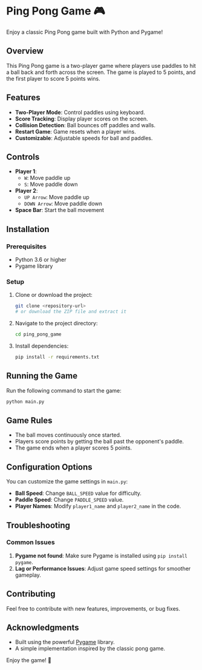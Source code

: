 # Ping Pong Game 🎮

Enjoy a classic Ping Pong game built with Python and Pygame!

## Overview

This Ping Pong game is a two-player game where players use paddles to hit a ball back and forth across the screen. The game is played to 5 points, and the first player to score 5 points wins.

## Features

- **Two-Player Mode**: Control paddles using keyboard.
- **Score Tracking**: Display player scores on the screen.
- **Collision Detection**: Ball bounces off paddles and walls.
- **Restart Game**: Game resets when a player wins.
- **Customizable**: Adjustable speeds for ball and paddles.

## Controls

- **Player 1**: 
  - `W`: Move paddle up
  - `S`: Move paddle down
- **Player 2**:
  - `UP Arrow`: Move paddle up
  - `DOWN Arrow`: Move paddle down
- **Space Bar**: Start the ball movement

## Installation

### Prerequisites

- Python 3.6 or higher
- Pygame library

### Setup

1. Clone or download the project:
   ```bash
   git clone <repository-url>
   # or download the ZIP file and extract it
   ```

2. Navigate to the project directory:
   ```bash
   cd ping_pong_game
   ```

3. Install dependencies:
   ```bash
   pip install -r requirements.txt
   ```

## Running the Game

Run the following command to start the game:
```bash
python main.py
```

## Game Rules

- The ball moves continuously once started.
- Players score points by getting the ball past the opponent's paddle.
- The game ends when a player scores 5 points.

## Configuration Options

You can customize the game settings in `main.py`:

- **Ball Speed**: Change `BALL_SPEED` value for difficulty.
- **Paddle Speed**: Change `PADDLE_SPEED` value.
- **Player Names**: Modify `player1_name` and `player2_name` in the code.

## Troubleshooting

### Common Issues

1. **Pygame not found**: Make sure Pygame is installed using `pip install pygame`.
2. **Lag or Performance Issues**: Adjust game speed settings for smoother gameplay.

## Contributing

Feel free to contribute with new features, improvements, or bug fixes.

## Acknowledgments

- Built using the powerful [Pygame](https://www.pygame.org/wiki/about) library.
- A simple implementation inspired by the classic pong game.

Enjoy the game! 🏓
